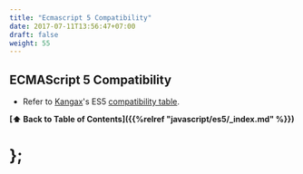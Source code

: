 ```yaml
---
title: "Ecmascript 5 Compatibility"
date: 2017-07-11T13:56:47+07:00
draft: false
weight: 55
---
```


## ECMAScript 5 Compatibility

  - Refer to [Kangax](https://twitter.com/kangax/)'s ES5 [compatibility table](http://kangax.github.com/es5-compat-table/).

**[⬆ Back to Table of Contents]({{%relref "javascript/es5/_index.md" %}})**

# };

